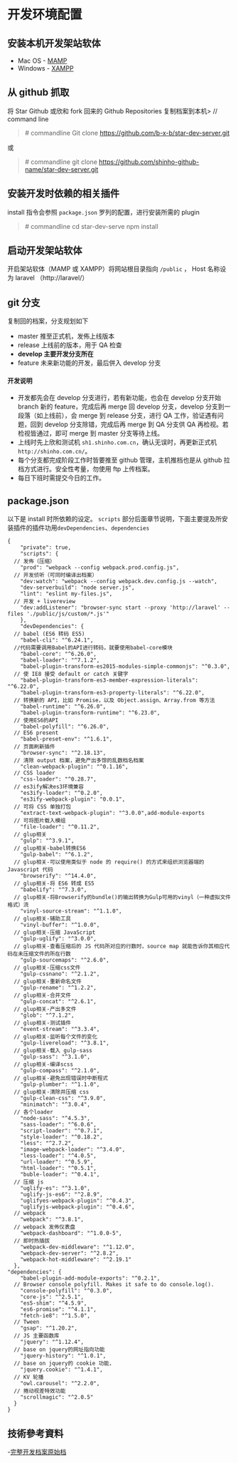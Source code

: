 # 开发环境配置

## 安装本机开发架站软体

- Mac OS - [MAMP](https://www.mamp.info/en/)
- Windows - [XAMPP](https://www.apachefriends.org/zh_tw/index.html)

## 从 github 抓取

将 Star Github 或欣和 fork 回来的 Github Repositories  复制档案到本机> // command line

> \# commandline
> Git clone https://github.com/b-x-b/star-dev-server.git

或

> \# commandline
> git clone https://github.com/shinho-github-name/star-dev-server.git

## 安装开发时依赖的相关插件

install 指令会参照 `package.json` 罗列的配置，进行安装所需的 plugin
> \# commandline
> cd star-dev-serve
> npm install 

## 启动开发架站软体

开启架站软体（MAMP 或 XAMPP）将网站根目录指向 `/public` ， Host 名称设为 laravel （http://laravel/）

## git 分支

复制回的档案，分支规划如下

- master 推至正式机，发佈上线版本
- release 上线前的版本，用于 QA 检查
- **develop 主要开发分支所在**
- feature 未来新功能的开发，最后併入 develop 分支

#### 开发说明

- 开发都先会在 develop 分支进行，若有新功能，也会在 develop 分支开始 branch 新的 feature，完成后再 merge 回 develop 分支，develop 分支到一段落（如上线前），会 merge 到 release 分支，进行 QA 工作，验证遇有问题，回到 develop 分支除错，完成后再 merge 到 QA 分支供 QA 再检视。若检视皆通过，即可 merge 到 master 分支等待上线。
- 上线时先上欣和测试机 `sh1.shinho.com.cn`，确认无误时，再更新正式机`http://shinho.com.cn/`。
- 每个分支都完成阶段工作时皆要推至 github 管理，主机推档也是从 github 拉档方式进行。安全性考量，勿使用 ftp 上传档案。
- 每日下班时需提交今日的工作。

## package.json
以下是 install 时所依赖的设定。 `scripts` 部分后面章节说明，下面主要提及所安装插件的插件功用`devDependencies`、`dependencies`

```
{
    "private": true,
    "scripts": {
  // 发佈（压缩）
    "prod": "webpack --config webpack.prod.config.js",
  // 开发侦听（可同时编译出档案）
    "dev:watch": "webpack --config webpack.dev.config.js --watch",
    "dev-serverbuild": "node server.js",
    "lint": "eslint my-files.js",
  // 开发 + livereview
    "dev:addListener": "browser-sync start --proxy 'http://laravel' --files './public/js/custom/*.js'"
    },
    "devDependencies": {
  // babel (ES6 转码 ES5)
    "babel-cli": "^6.24.1",
  //代码需要调用Babel的API进行转码，就要使用babel-core模块
    "babel-core": "^6.26.0",
    "babel-loader": "^7.1.2",
    "babel-plugin-transform-es2015-modules-simple-commonjs": "^0.3.0",
  // 使 IE8 接受 default or catch 关键字
    "babel-plugin-transform-es3-member-expression-literals": "^6.22.0",
    "babel-plugin-transform-es3-property-literals": "^6.22.0",
  // 转换新的 API，比如 Promise，以及 Object.assign、Array.from 等方法
    "babel-runtime": "^6.26.0",
    "babel-plugin-transform-runtime": "^6.23.0",
  // 使用ES6的API
    "babel-polyfill": "^6.26.0",
  // ES6 present
    "babel-preset-env": "^1.6.1",
  // 页面刷新插件
    "browser-sync": "^2.18.13",
  // 清除 output 档案，避免产出多馀的乱数档名档案
    "clean-webpack-plugin": "^0.1.16",
  // CSS loader
    "css-loader": "^0.28.7",
  // es3ify解决es3环境兼容
    "es3ify-loader": "^0.2.0",
    "es3ify-webpack-plugin": "0.0.1",
  // 可将 CSS 单独打包
    "extract-text-webpack-plugin": "^3.0.0",add-module-exports
  // 可将图片载入模组
    "file-loader": "^0.11.2",
  // glup相关
    "gulp": "^3.9.1",
  // glup相关-babel转换ES6 
    "gulp-babel": "^6.1.2",
  // glup相关-可以使用类似于 node 的 require() 的方式来组织浏览器端的 Javascript 代码
    "browserify": "^14.4.0",
  // glup相关-将 ES6 转成 ES5
    "babelify": "^7.3.0",
  // glup相关-将Browserify的bundle()的输出转换为Gulp可用的vinyl（一种虚拟文件格式）流
    "vinyl-source-stream": "^1.1.0",
  // glup相关-辅助工具
    "vinyl-buffer": "^1.0.0",
  // glup相关-压缩 JavaScript
    "gulp-uglify": "^3.0.0",
  // glup相关-查看压缩后的 JS 代码所对应的行数时，source map 就能告诉你其相应代码在未压缩文件的所在行数
    "gulp-sourcemaps": "^2.6.0",
  // glup相关-压缩css文件
    "gulp-cssnano": "^2.1.2",
  // glup相关-重新命名文件
    "gulp-rename": "^1.2.2",
  // glup相关-合并文件
    "gulp-concat": "^2.6.1",
  // glup相关-产出多文件
    "glob": "^7.1.2",
  // glup相关-测试插件
    "event-stream": "^3.3.4",
  // glup相关-监听每个文件的变化
    "gulp-livereload": "^3.8.1",
  // glup相关-载入 gulp-sass
    "gulp-sass": "^3.1.0",
  // glup相关-编译scss
    "gulp-compass": "^2.1.0",
  // glup相关-避免出现错误时中断程式
    "gulp-plumber": "^1.1.0",
  // glup相关-清除并压缩 css
    "gulp-clean-css": "^3.9.0",
    "minimatch": "^3.0.4",
  // 各个loader
    "node-sass": "^4.5.3",
    "sass-loader": "^6.0.6",
    "script-loader": "^0.7.1",
    "style-loader": "^0.18.2",
    "less": "^2.7.2",
    "image-webpack-loader": "^3.4.0",
    "less-loader": "^4.0.5",
    "url-loader": "^0.5.9",
    "html-loader": "^0.5.1",
    "buble-loader": "^0.4.1",
  // 压缩 js
    "uglify-es": "^3.1.0",
    "uglify-js-es6": "^2.8.9",
    "uglifyes-webpack-plugin": "^0.4.3",
    "uglifyjs-webpack-plugin": "^0.4.6",
  // webpack
    "webpack": "^3.8.1",
  // webpack 发佈仪表盘
    "webpack-dashboard": "^1.0.0-5",
  // 即时热插拔
    "webpack-dev-middleware": "^1.12.0",
    "webpack-dev-server": "^2.8.2",
    "webpack-hot-middleware": "^2.19.1"
  },
"dependencies": {
    "babel-plugin-add-module-exports": "^0.2.1",
  // Browser console polyfill. Makes it safe to do console.log().  
    "console-polyfill": "^0.3.0",
    "core-js": "^2.5.1",
    "es5-shim": "^4.5.9",
    "es6-promise": "^4.1.1",
    "fetch-ie8": "^1.5.0",
  // Tween
    "gsap": "^1.20.2",
  // JS 主要函数库
    "jquery": "^1.12.4",
  // base on jquery的网址指向功能
    "jquery-history": "^1.0.1",
  // base on jquery的 cookie 功能，
    "jquery.cookie": "^1.4.1",
  // KV 轮播
    "owl.carousel": "^2.2.0",
  // 捲动视差特效功能
    "scrollmagic": "^2.0.5"
  }
}

```

## 技術參考資料

-[完整开发档案原始档]()
